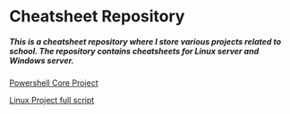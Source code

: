 # Cheatsheet Repository
##### This is a cheatsheet repository where I store various projects related to school. The repository contains cheatsheets for Linux server and Windows server.

[Powershell Core Project](https://github.com/BramSuurdje/Cheatsheats/blob/main/Windows/Server/Powershell%20Core%20Project/Commands.md)

[Linux Project full script](https://github.com/BramSuurdje/Cheatsheats/blob/main/Linux/Scripts/script.sh)
